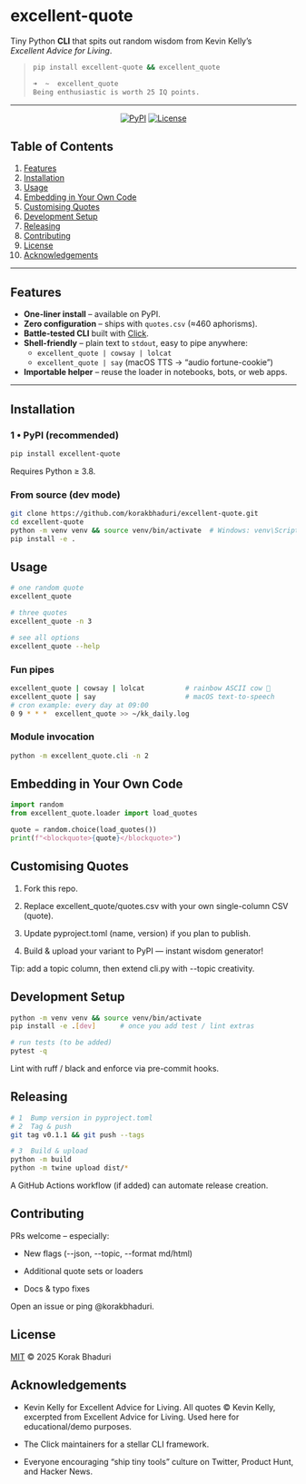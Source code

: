 # excellent-quote

Tiny Python **CLI** that spits out random wisdom from Kevin Kelly’s  
*Excellent Advice for Living*.

> ```bash
> pip install excellent-quote && excellent_quote
> ```
>
> ```bash
> ➜  ~  excellent_quote
> Being enthusiastic is worth 25 IQ points.
> ```

---

<div align="center">

[![PyPI](https://img.shields.io/pypi/v/excellent-quote?color=%2334D058)](https://pypi.org/project/excellent-quote)
[![License](https://img.shields.io/github/license/korakbhaduri/excellent-quote?color=%23FFC107)](LICENSE)

</div>

## Table of Contents

1. [Features](#features)  
2. [Installation](#installation)  
3. [Usage](#usage)  
4. [Embedding in Your Own Code](#embedding-in-your-own-code)  
5. [Customising Quotes](#customising-quotes)  
6. [Development Setup](#development-setup)  
7. [Releasing](#releasing)  
8. [Contributing](#contributing)  
9. [License](#license)  
10. [Acknowledgements](#acknowledgements)

---

## Features

* **One-liner install** – available on PyPI.  
* **Zero configuration** – ships with `quotes.csv` (≈460 aphorisms).  
* **Battle-tested CLI** built with [Click](https://click.palletsprojects.com/).  
* **Shell-friendly** – plain text to `stdout`, easy to pipe anywhere:
  * `excellent_quote | cowsay | lolcat`
  * `excellent_quote | say` (macOS TTS → “audio fortune-cookie”)  
* **Importable helper** – reuse the loader in notebooks, bots, or web apps.

---

## Installation

### 1 • PyPI (recommended)

```bash
pip install excellent-quote
```

Requires Python ≥ 3.8.


### From source (dev mode)
```bash
git clone https://github.com/korakbhaduri/excellent-quote.git
cd excellent-quote
python -m venv venv && source venv/bin/activate  # Windows: venv\Scripts\activate
pip install -e .
``` 

## Usage

```bash
# one random quote
excellent_quote

# three quotes
excellent_quote -n 3

# see all options
excellent_quote --help
```

### Fun pipes

```bash
excellent_quote | cowsay | lolcat          # rainbow ASCII cow 🐄
excellent_quote | say                      # macOS text-to-speech
# cron example: every day at 09:00
0 9 * * *  excellent_quote >> ~/kk_daily.log
```

### Module invocation

```bash
python -m excellent_quote.cli -n 2
```

## Embedding in Your Own Code

```python
import random
from excellent_quote.loader import load_quotes

quote = random.choice(load_quotes())
print(f"<blockquote>{quote}</blockquote>")
```

## Customising Quotes

1. Fork this repo.

2. Replace excellent_quote/quotes.csv with your own single-column CSV (quote).

3. Update pyproject.toml (name, version) if you plan to publish.

4. Build & upload your variant to PyPI — instant wisdom generator!

Tip: add a topic column, then extend cli.py with --topic creativity.

## Development Setup

```bash
python -m venv venv && source venv/bin/activate
pip install -e .[dev]      # once you add test / lint extras

# run tests (to be added)
pytest -q
```
Lint with ruff / black and enforce via pre-commit hooks.

## Releasing

```bash
# 1  Bump version in pyproject.toml
# 2  Tag & push
git tag v0.1.1 && git push --tags

# 3  Build & upload
python -m build
python -m twine upload dist/*
```

A GitHub Actions workflow (if added) can automate release creation.

## Contributing

PRs welcome – especially:

* New flags (--json, --topic, --format md/html)

* Additional quote sets or loaders

* Docs & typo fixes

Open an issue or ping @korakbhaduri.

## License

[MIT](LICENSE.txt) © 2025 Korak Bhaduri

## Acknowledgements

* Kevin Kelly for Excellent Advice for Living. All quotes © Kevin Kelly, excerpted from Excellent Advice for Living. Used here for educational/demo purposes.

* The Click maintainers for a stellar CLI framework.

* Everyone encouraging “ship tiny tools” culture on Twitter, Product Hunt, and Hacker News.
